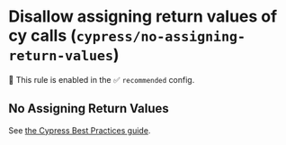 # Disallow assigning return values of cy calls (`cypress/no-assigning-return-values`)

💼 This rule is enabled in the ✅ `recommended` config.

<!-- end auto-generated rule header -->

## No Assigning Return Values

See [the Cypress Best Practices guide](https://on.cypress.io/best-practices#Assigning-Return-Values).
